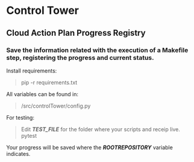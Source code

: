 <h1>Control Tower</h1>

<h2>Cloud Action Plan Progress Registry</h2>

<h3>Save the information related with the execution of a Makefile step, registering the progress and current status.</h3>

Install requirements:

> pip -r requirements.txt

All variables can be found in:

> /src/controlTower/config.py

For testing:

> Edit ***TEST_FILE*** for the folder where your scripts and receip live.\
> pytest

Your progress will be saved where the ***ROOTREPOSITORY*** variable indicates.
